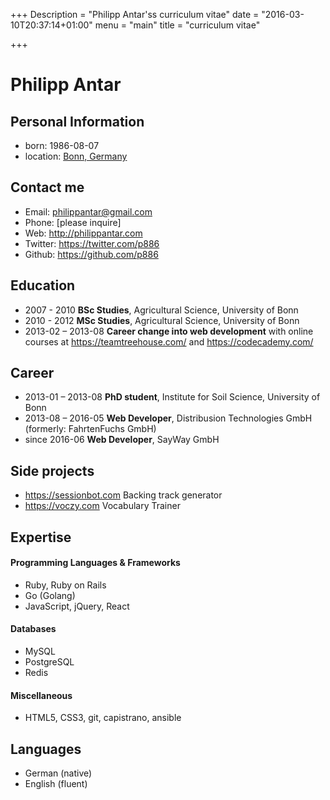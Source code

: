 +++
Description = "Philipp Antar'ss curriculum vitae"
date = "2016-03-10T20:37:14+01:00"
menu = "main"
title = "curriculum vitae"

+++
# Philipp Antar

## Personal Information
- born: 1986-08-07
- location: [Bonn, Germany](https://www.google.de/maps/@50.7291802,7.0853087,12.28z?hl=en)

## Contact me
- Email: philippantar@gmail.com
- Phone: [please inquire]
- Web: http://philippantar.com
- Twitter: https://twitter.com/p886
- Github: https://github.com/p886

## Education
- 2007 - 2010 **BSc Studies**, Agricultural Science, University of Bonn
- 2010 - 2012 **MSc Studies**, Agricultural Science, University of Bonn
- 2013-02 – 2013-08 **Career change into web development** with online courses at https://teamtreehouse.com/ and https://codecademy.com/

## Career
- 2013-01 – 2013-08 **PhD student**, Institute for Soil Science, University of Bonn
- 2013-08 – 2016-05 **Web Developer**, Distribusion Technologies GmbH (formerly: FahrtenFuchs GmbH)
- since 2016-06 **Web Developer**, SayWay GmbH

## Side projects
- https://sessionbot.com Backing track generator
- https://voczy.com Vocabulary Trainer

## Expertise
#### Programming Languages & Frameworks
- Ruby, Ruby on Rails
- Go (Golang)
- JavaScript, jQuery, React

#### Databases
- MySQL
- PostgreSQL
- Redis

#### Miscellaneous
- HTML5, CSS3, git, capistrano, ansible

## Languages
- German (native)
- English (fluent)
